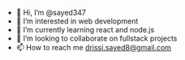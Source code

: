 - 👋 Hi, I’m @sayed347
- 👀 I’m interested in web development
- 🌱 I’m currently learning react and node.js
- 💞️ I’m looking to collaborate on fullstack projects
- 📫 How to reach me drissi.sayed8@gmail.com

<!---
sayed347/sayed347 is a ✨ special ✨ repository because its `README.md` (this file) appears on your GitHub profile.
You can click the Preview link to take a look at your changes.
--->
